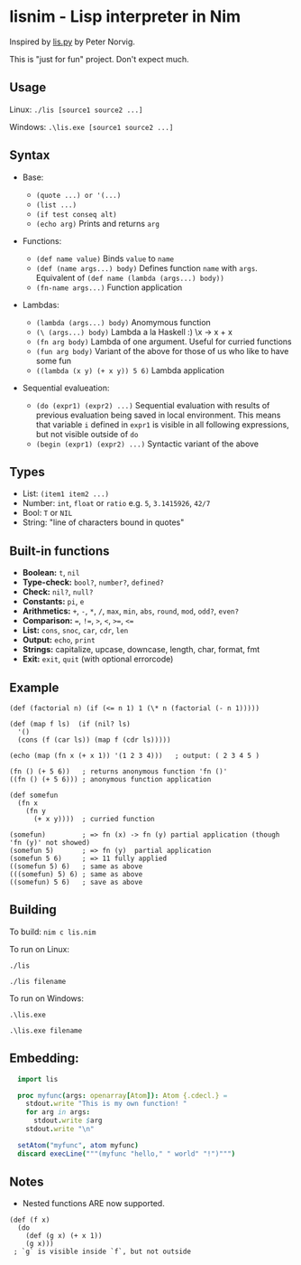 lisnim - Lisp interpreter in Nim
================================

Inspired by [lis.py](http://norvig.com/lispy.html) by Peter Norvig.

This is "just for fun" project. Don't expect much.

Usage
-----

Linux: `./lis [source1 source2 ...]`

Windows: `.\lis.exe [source1 source2 ...]`

Syntax
------

* Base:
  * `(quote ...) or '(...)`
  * `(list ...)`
  * `(if test conseq alt)`
  * `(echo arg)` Prints and returns `arg`

* Functions:
  * `(def name value)` Binds `value` to `name`
  * `(def (name args...) body)` Defines function `name` with `args`. Equivalent of `(def name (lambda (args...) body))`
  * `(fn-name args...)` Function application

* Lambdas:
  * `(lambda (args...) body)` Anomymous function
  * `(\ (args...) body)` Lambda a la Haskell :) \x -> x + x
  * `(fn arg body)` Lambda of one argument. Useful for curried functions
  * `(fun arg body)` Variant of the above for those of us who like to have some fun
  * `((lambda (x y) (+ x y)) 5 6)` Lambda application

* Sequential evalueation:
  * `(do (expr1) (expr2) ...)`
  Sequential evaluation with results of previous evaluation being saved in local environment. This means that variable `i` defined in `expr1` is visible in all following expressions, but not visible outside of `do`
  * `(begin (expr1) (expr2) ...)` Syntactic variant of the above

Types
-----

* List: `(item1 item2 ...)`
* Number: `int`, `float` or `ratio` e.g. `5`, `3.1415926`, `42/7`
* Bool: `T` or `NIL`
* String: "line of characters bound in quotes"

Built-in functions
------------------

* **Boolean:** `t`, `nil`
* **Type-check:** `bool?`, `number?`, `defined?`
* **Check:** `nil?`, `null?`
* **Constants:** `pi`, `e`
* **Arithmetics:** `+`, `-`, `*`, `/`, `max`, `min`, `abs`, `round`, `mod`, `odd?`, `even?`
* **Comparison:** `=`, `!=`, `>`, `<`, `>=`, `<=`
* **List:** `cons`, `snoc`, `car`, `cdr`, `len`
* **Output:** `echo`, `print`
* **Strings:** capitalize, upcase, downcase, length, char, format, fmt
* **Exit:** `exit`, `quit` (with optional errorcode)

Example
-------

```
(def (factorial n) (if (<= n 1) 1 (\* n (factorial (- n 1)))))

(def (map f ls)  (if (nil? ls)
  '()
  (cons (f (car ls)) (map f (cdr ls)))))

(echo (map (fn x (+ x 1)) '(1 2 3 4)))   ; output: ( 2 3 4 5 )

(fn () (+ 5 6))   ; returns anonymous function 'fn ()'
((fn () (+ 5 6))) ; anonymous function application

(def somefun
  (fn x
    (fn y
      (+ x y))))  ; curried function

(somefun)         ; => fn (x) -> fn (y) partial application (though 'fn (y)' not showed)
(somefun 5)       ; => fn (y)  partial application
(somefun 5 6)     ; => 11 fully applied
((somefun 5) 6)   ; same as above
(((somefun) 5) 6) ; same as above
((somefun) 5 6)   ; save as above
```

Building
--------

To build:
`nim c lis.nim`

To run on Linux:

`./lis`

`./lis filename`

To run on Windows:

`.\lis.exe`

`.\lis.exe filename`


Embedding:
----------

```nim
  import lis

  proc myfunc(args: openarray[Atom]): Atom {.cdecl.} =
    stdout.write "This is my own function! "
    for arg in args:
      stdout.write $arg
    stdout.write "\n"

  setAtom("myfunc", atom myfunc)
  discard execLine("""(myfunc "hello," " world" "!")""")
```

Notes
-----

* Nested functions ARE now supported.

```
(def (f x)
  (do
    (def (g x) (+ x 1))
    (g x)))
 ; `g` is visible inside `f`, but not outside
```
